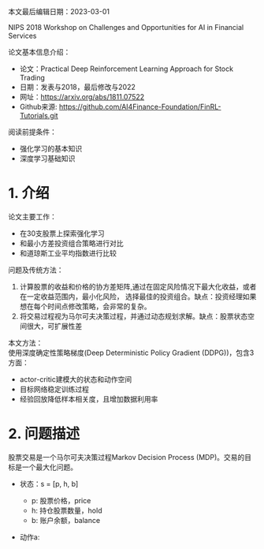 本文最后编辑日期：2023-03-01

NIPS 2018 Workshop on Challenges and Opportunities for AI in Financial Services

论文基本信息介绍：
- 论文：Practical Deep Reinforcement Learning Approach for Stock Trading
- 日期：发表与2018，最后修改与2022     
- 网址：https://arxiv.org/abs/1811.07522  
- Github来源: https://github.com/AI4Finance-Foundation/FinRL-Tutorials.git

阅读前提条件：
- 强化学习的基本知识
- 深度学习基础知识

# 1. 介绍

论文主要工作：
- 在30支股票上探索强化学习
- 和最小方差投资组合策略进行对比
- 和道琼斯工业平均指数进行比较

问题及传统方法：
1. 计算股票的收益和价格的协方差矩阵,通过在固定风险情况下最大化收益，或者在一定收益范围内，最小化风险，
   选择最佳的投资组合。缺点：投资经理如果想在每个时间点修改策略，会非常的复杂。
2. 将交易过程视为马尔可夫决策过程，并通过动态规划求解。缺点：股票状态空间很大，可扩展性差

本文方法：  
使用深度确定性策略梯度(Deep Deterministic Policy Gradient (DDPG))，包含3方面：
- actor-critic建模大的状态和动作空间
- 目标网络稳定训练过程
- 经验回放降低样本相关度，且增加数据利用率

# 2. 问题描述

股票交易是一个马尔可夫决策过程Markov Decision Process (MDP)。交易的目标是一个最大化问题。

- 状态：s = [p, h, b]
    - p: 股票价格，price
    - h: 持仓股票数量，hold
    - b: 账户余额，balance
  
- 动作a: 